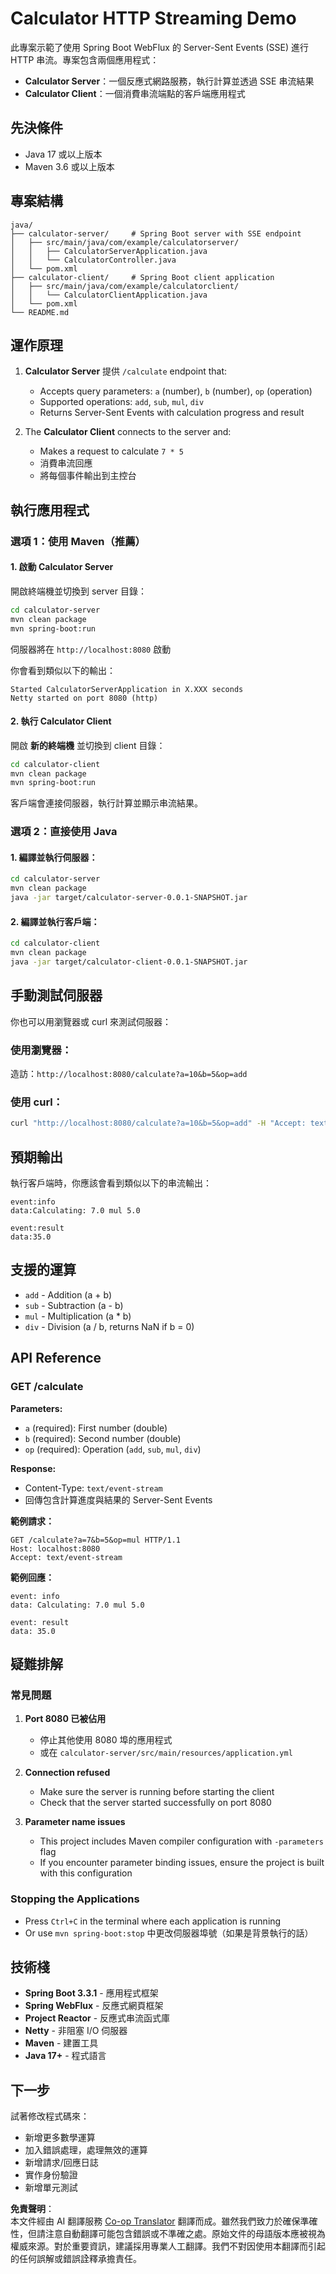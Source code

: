 <!--
CO_OP_TRANSLATOR_METADATA:
{
  "original_hash": "acd4010e430da00946a154f62847a169",
  "translation_date": "2025-06-18T09:44:27+00:00",
  "source_file": "03-GettingStarted/06-http-streaming/solution/java/README.md",
  "language_code": "hk"
}
-->
# Calculator HTTP Streaming Demo

此專案示範了使用 Spring Boot WebFlux 的 Server-Sent Events (SSE) 進行 HTTP 串流。專案包含兩個應用程式：

- **Calculator Server**：一個反應式網路服務，執行計算並透過 SSE 串流結果
- **Calculator Client**：一個消費串流端點的客戶端應用程式

## 先決條件

- Java 17 或以上版本
- Maven 3.6 或以上版本

## 專案結構

```
java/
├── calculator-server/     # Spring Boot server with SSE endpoint
│   ├── src/main/java/com/example/calculatorserver/
│   │   ├── CalculatorServerApplication.java
│   │   └── CalculatorController.java
│   └── pom.xml
├── calculator-client/     # Spring Boot client application
│   ├── src/main/java/com/example/calculatorclient/
│   │   └── CalculatorClientApplication.java
│   └── pom.xml
└── README.md
```

## 運作原理

1. **Calculator Server** 提供 `/calculate` endpoint that:
   - Accepts query parameters: `a` (number), `b` (number), `op` (operation)
   - Supported operations: `add`, `sub`, `mul`, `div`
   - Returns Server-Sent Events with calculation progress and result

2. The **Calculator Client** connects to the server and:
   - Makes a request to calculate `7 * 5`
   - 消費串流回應
   - 將每個事件輸出到主控台

## 執行應用程式

### 選項 1：使用 Maven（推薦）

#### 1. 啟動 Calculator Server

開啟終端機並切換到 server 目錄：

```bash
cd calculator-server
mvn clean package
mvn spring-boot:run
```

伺服器將在 `http://localhost:8080` 啟動

你會看到類似以下的輸出：
```
Started CalculatorServerApplication in X.XXX seconds
Netty started on port 8080 (http)
```

#### 2. 執行 Calculator Client

開啟 **新的終端機** 並切換到 client 目錄：

```bash
cd calculator-client
mvn clean package
mvn spring-boot:run
```

客戶端會連接伺服器，執行計算並顯示串流結果。

### 選項 2：直接使用 Java

#### 1. 編譯並執行伺服器：

```bash
cd calculator-server
mvn clean package
java -jar target/calculator-server-0.0.1-SNAPSHOT.jar
```

#### 2. 編譯並執行客戶端：

```bash
cd calculator-client
mvn clean package
java -jar target/calculator-client-0.0.1-SNAPSHOT.jar
```

## 手動測試伺服器

你也可以用瀏覽器或 curl 來測試伺服器：

### 使用瀏覽器：
造訪：`http://localhost:8080/calculate?a=10&b=5&op=add`

### 使用 curl：
```bash
curl "http://localhost:8080/calculate?a=10&b=5&op=add" -H "Accept: text/event-stream"
```

## 預期輸出

執行客戶端時，你應該會看到類似以下的串流輸出：

```
event:info
data:Calculating: 7.0 mul 5.0

event:result
data:35.0
```

## 支援的運算

- `add` - Addition (a + b)
- `sub` - Subtraction (a - b)
- `mul` - Multiplication (a * b)
- `div` - Division (a / b, returns NaN if b = 0)

## API Reference

### GET /calculate

**Parameters:**
- `a` (required): First number (double)
- `b` (required): Second number (double)
- `op` (required): Operation (`add`, `sub`, `mul`, `div`)

**Response:**
- Content-Type: `text/event-stream`
- 回傳包含計算進度與結果的 Server-Sent Events

**範例請求：**
```
GET /calculate?a=7&b=5&op=mul HTTP/1.1
Host: localhost:8080
Accept: text/event-stream
```

**範例回應：**
```
event: info
data: Calculating: 7.0 mul 5.0

event: result
data: 35.0
```

## 疑難排解

### 常見問題

1. **Port 8080 已被佔用**
   - 停止其他使用 8080 埠的應用程式
   - 或在 `calculator-server/src/main/resources/application.yml`

2. **Connection refused**
   - Make sure the server is running before starting the client
   - Check that the server started successfully on port 8080

3. **Parameter name issues**
   - This project includes Maven compiler configuration with `-parameters` flag
   - If you encounter parameter binding issues, ensure the project is built with this configuration

### Stopping the Applications

- Press `Ctrl+C` in the terminal where each application is running
- Or use `mvn spring-boot:stop` 中更改伺服器埠號（如果是背景執行的話）

## 技術棧

- **Spring Boot 3.3.1** - 應用程式框架
- **Spring WebFlux** - 反應式網頁框架
- **Project Reactor** - 反應式串流函式庫
- **Netty** - 非阻塞 I/O 伺服器
- **Maven** - 建置工具
- **Java 17+** - 程式語言

## 下一步

試著修改程式碼來：
- 新增更多數學運算
- 加入錯誤處理，處理無效的運算
- 新增請求/回應日誌
- 實作身份驗證
- 新增單元測試

**免責聲明**：  
本文件經由 AI 翻譯服務 [Co-op Translator](https://github.com/Azure/co-op-translator) 翻譯而成。雖然我們致力於確保準確性，但請注意自動翻譯可能包含錯誤或不準確之處。原始文件的母語版本應被視為權威來源。對於重要資訊，建議採用專業人工翻譯。我們不對因使用本翻譯而引起的任何誤解或錯誤詮釋承擔責任。
